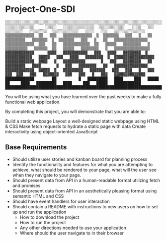 # Project-One-SDI
```
░░░░░░░░░░░░░░░░░░░░░░░░░░░░░░░░░░░░░░░░░░░░░░░░░░░░░░░░░░░░░░░░░░░░░░░░░░░░░░░░░░░░░░░░░░░░░░░░░░░░░░░░░░░░░░░░░░░░░░░░░░░░░░░░░░░░░
░░░░░░░░░░░░░     ░░░░░   ░░░░░░░░░░░░░░  ░░░░░░░░░░░░   ░░░░   ░░░   ░░░░░░░░   ░░░░░░░░  ░░░░░░░░░░░░   ░░░░   ░░░   ░░░░░░░░░░░░░░
▒▒▒▒▒▒▒▒▒▒▒▒▒  ▒▒   ▒▒▒   ▒▒▒▒▒▒▒▒▒▒▒▒▒  ▒  ▒▒▒▒▒▒▒   ▒▒▒   ▒   ▒▒   ▒▒▒▒▒▒▒▒▒   ▒▒▒▒▒▒▒  ▒  ▒▒▒▒▒▒▒   ▒▒▒   ▒   ▒▒   ▒▒▒▒▒▒▒▒▒▒▒▒▒▒▒
▒▒▒▒▒▒▒▒▒▒▒▒▒  ▒▒▒   ▒▒   ▒▒▒▒▒▒▒▒▒▒▒▒  ▒▒   ▒▒▒▒▒   ▒▒▒▒▒▒▒▒   ▒   ▒▒▒▒▒▒▒▒▒▒   ▒▒▒▒▒▒  ▒▒   ▒▒▒▒▒   ▒▒▒▒▒▒▒▒   ▒   ▒▒▒▒▒▒▒▒▒▒▒▒▒▒▒▒
▓▓▓▓▓▓▓▓▓▓▓▓▓      ▓▓▓▓   ▓▓▓▓▓▓▓▓▓▓▓   ▓▓▓   ▓▓▓▓   ▓▓▓▓▓▓▓▓  ▓  ▓▓▓▓▓▓▓▓▓▓▓▓   ▓▓▓▓▓   ▓▓▓   ▓▓▓▓   ▓▓▓▓▓▓▓▓  ▓  ▓▓▓▓▓▓▓▓▓▓▓▓▓▓▓▓▓▓
▓▓▓▓▓▓▓▓▓▓▓▓▓  ▓▓▓▓   ▓   ▓▓▓▓▓▓▓▓▓▓       ▓   ▓▓▓   ▓▓▓▓▓▓▓▓   ▓▓   ▓▓▓▓▓▓▓▓▓   ▓▓▓▓       ▓   ▓▓▓   ▓▓▓▓▓▓▓▓   ▓▓   ▓▓▓▓▓▓▓▓▓▓▓▓▓▓▓
▓▓▓▓▓▓▓▓▓▓▓▓▓  ▓▓▓▓▓  ▓   ▓▓▓▓▓▓▓▓▓   ▓▓▓▓▓▓▓   ▓▓▓   ▓▓▓   ▓   ▓▓▓   ▓▓▓  ▓▓▓   ▓▓▓   ▓▓▓▓▓▓▓   ▓▓▓   ▓▓▓   ▓   ▓▓▓   ▓▓▓▓▓▓▓▓▓▓▓▓▓▓
█████████████        ██          █   █████████   ████     ███   █████   ██     ████   █████████   ████     ███   █████   ████████████
█████████████████████████████████████████████████████████████████████████████████████████████████████████████████████████████████████
```

You will be using what you have learned over the past weeks to make a fully functional web application.

By completing this project, you will demonstrate that you are able to:

Build a static webpage
Layout a well-designed static webpage using HTML & CSS
Make fetch requests to hydrate a static page with data
Create interactivity using object-oriented JavaScript

## Base Requirements
- Should utilize user stories and kanban board for planning process
- Identify the functionality and features for what you are attempting to achieve, what should be rendered to your page, what will the user see when they navigate to your page.
- Should present data from API in a human-readable format utilizing fetch and promises
- Should present data from API in an aesthetically pleasing format using semantic HTML and CSS
- Should have event handlers for user interaction
- Should contain a README with instructions to new users on how to set up and run the application
  - How to download the project
  - How to run the project
  - Any other directions needed to use your application
  - Where should the user navigate to in their browser
